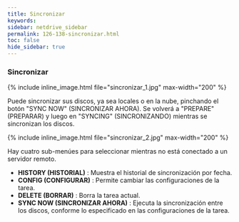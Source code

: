 ```yaml
---
title: Sincronizar
keywords:
sidebar: netdrive_sidebar
permalink: 126-138-sincronizar.html
toc: false
hide_sidebar: true
---
```


### **Sincronizar**

{% include inline_image.html file="sincronizar_1.jpg" max-width="200" %}

Puede sincronizar sus discos, ya sea locales o en la nube, pinchando el botón "SYNC NOW" (SINCRONIZAR AHORA). Se volverá a "PREPARE" (PREPARAR) y luego en "SYNCING" (SINCRONIZANDO) mientras se sincronizan los discos.

{% include inline_image.html file="sincronizar_2.jpg" max-width="200" %}

Hay cuatro sub-menúes para seleccionar mientras no está conectado a un servidor remoto.

- **HISTORY (HISTORIAL)** : Muestra el historial de sincronización por fecha.
- **CONFIG (CONFIGURAR)** : Permite cambiar las configuraciones de la tarea.
- **DELETE (BORRAR)** : Borra la tarea actual.
- **SYNC NOW (SINCRONIZAR AHORA)** : Ejecuta la sincronización entre los discos, conforme lo especificado en las configuraciones de la tarea.

<BR><BR><BR><BR><BR><BR>